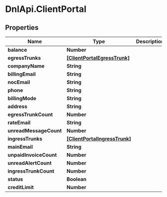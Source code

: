 # DnlApi.ClientPortal

## Properties
Name | Type | Description | Notes
------------ | ------------- | ------------- | -------------
**balance** | **Number** |  | [optional] 
**egressTrunks** | [**[ClientPortalEgressTrunk]**](ClientPortalEgressTrunk.md) |  | [optional] 
**companyName** | **String** |  | [optional] 
**billingEmail** | **String** |  | [optional] 
**nocEmail** | **String** |  | [optional] 
**phone** | **String** |  | [optional] 
**billingMode** | **String** |  | [optional] 
**address** | **String** |  | [optional] 
**egressTrunkCount** | **Number** |  | [optional] 
**rateEmail** | **String** |  | [optional] 
**unreadMessageCount** | **Number** |  | [optional] 
**ingressTrunks** | [**[ClientPortalIngressTrunk]**](ClientPortalIngressTrunk.md) |  | [optional] 
**mainEmail** | **String** |  | [optional] 
**unpaidInvoiceCount** | **Number** |  | [optional] 
**unreadAlertCount** | **Number** |  | [optional] 
**ingressTrunkCount** | **Number** |  | [optional] 
**status** | **Boolean** |  | [optional] 
**creditLimit** | **Number** |  | [optional] 


